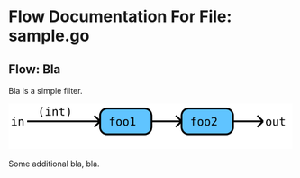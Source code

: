 # Flow Documentation For File: sample.go

## Flow: Bla
Bla is a simple filter.

![Flow: Bla](./Bla.svg)

Some additional bla, bla.
